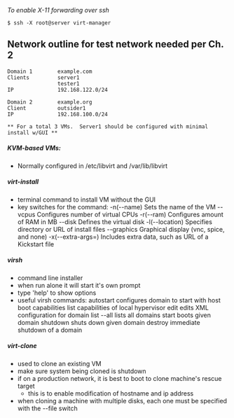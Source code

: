  *To enable X-11 forwarding over ssh*
	
	$ ssh -X root@server virt-manager

## Network outline for test network needed per Ch. 2

	Domain 1		example.com
	Clients		    server1
					tester1
	IP			    192.168.122.0/24

	Domain 2	    example.org
	Client		    outsider1
	IP			    192.168.100.0/24
    
	** For a total 3 VMs.  Server1 should be configured with minimal install w/GUI **

##### KVM-based VMs:
- Normally configured in /etc/libvirt and /var/lib/libvirt

##### virt-install
- terminal command to install VM without the GUI
- key switches for the command:
		-n(--name)	 		Sets the name of the VM
		--vcpus				Configures number of virtual CPUs
		-r(--ram)	  		Configures amount of RAM in MB
		--disk		 		Defines the virtual disk
		-l(--location) 		Specifies directory or URL of install files
		--graphics	 		Graphical display (vnc, spice, and none)
		-x(--extra-args=)	Includes extra data, such as URL of a Kickstart file

##### virsh
- command line installer
- when run alone it will start it's own prompt
- type 'help' to show options
- useful virsh commands:
		autostart <domain>	  configures domain to start with host boot
		capabilities		  list capabilities of local hypervisor
		edit <domain>		  edits XML configuration for domain
		list --all		      lists all domains
		start <domain>		  boots given domain
		shutdown <domain>	  shuts down given domain
		destroy <domain>	  immediate shutdown of a domain

##### virt-clone
- used to clone an existing VM
- make sure system being cloned is shutdown
- if on a production network, it is best to boot to clone machine's rescue target
	* this is to enable modification of hostname and ip address
- when cloning a machine with multiple disks, each one must be specified with the --file switch
